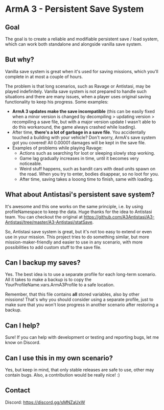 # ArmA 3 - Persistent Save System

## Goal

The goal is to create a reliable and modifiable persistent save / load system, which can work both standalone and alongside vanilla save system.

## But why?

Vanilla save system is great when it's used for saving missions, which you'll complete in at most a couple of hours.

The problem is that long scenarios, such as Ravage or Antistasi, may be played indefinitely. Vanilla save system is not prepared to handle such situations and there are many issues, when a player uses original saving functionality to keep his progress. Some examples:

- **ArmA 3 updates make the save incompatible** (this can be easily fixed when a minor version is changed by decompiling > updating version > recompiling a save file, but with a major version update I wasn't able to do this workaround, the game always crashed while loading).
- After time, **there's a lot of garbage in a save file**. You accidentally touched a building with your vehicle? Don't worry, ArmA's save system got you covered! All 0.00001 damages will be kept in the save file.
- Examples of problems while playing Ravage:
  - Actions such as searching for loot or sleeping slowly stop working.
  - Game lag gradually increases in time, until it becomes very noticeable.
  - Weird stuff happens, such as bandit cars with dead units spawn on the road. When you try to enter, bodies disappear, so no loot for you.
  - After time, saving takes a looong time to finish, same with loading.

## What about Antistasi's persistent save system?

It's awesome and this one works on the same principle, i.e. by using profileNamespace to keep the data. Huge thanks for the idea to Antistasi team. You can checkout the original at https://github.com/A3Antistasi/A3-Antistasi/tree/master/A3-Antistasi/statSave.

So, Antistasi save system is great, but it's not too easy to extend or even use in your mission. This project tries to do something similar, but more mission-maker-friendly and easier to use in any scenario, with more possibilities to add custom stuff to the save file.

## Can I backup my saves?

Yes. The best idea is to use a separate profile for each long-term scenario. All it takes to make a backup is to copy the YourProfileName.vars.ArmA3Profile to a safe location.

Remember, that this file contains **all** stored variables, also by other missions! That's why you should consider using a separate profile, just to make sure that you won't lose progress in another scenario after restoring a backup.

## Can I help?

Sure! If you can help with development or testing and reporting bugs, let me know on Discord.

## Can I use this in my own scenario?

Yes, but keep in mind, that only stable releases are safe to use, other may contain bugs. Also, a contribution would be really nice! :)

## Contact

Discord: https://discord.gg/sMNZaUxW

